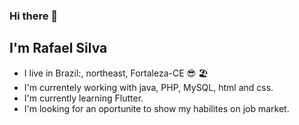 ### Hi there 👋
## I'm Rafael Silva
- I live in Brazil:, northeast, Fortaleza-CE 😎 🏖️
- I'm currentely working with java, PHP, MySQL, html and css.
- I'm currently learning Flutter.
- I'm looking for an oportunite to show my habilites on job market.



<!--
**MSilvaRafael/MSilvaRafael** is a ✨ _special_ ✨ repository because its `README.md` (this file) appears on your GitHub profile.

Here are some ideas to get you started:

- 🔭 I’m currently working on ...
- 🌱 I’m currently learning ...
- 👯 I’m looking to collaborate on ...
- 🤔 I’m looking for help with ...
- 💬 Ask me about ...
- 📫 How to reach me: ...
- 😄 Pronouns: ...
- ⚡ Fun fact: ...
-->
